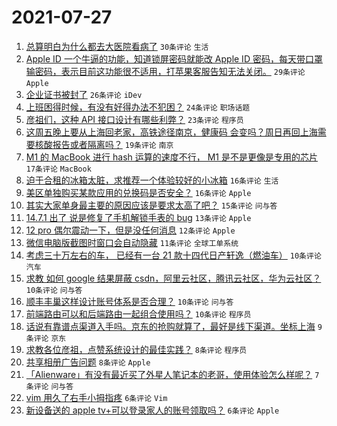 # 2021-07-27

1. [总算明白为什么都去大医院看病了](https://www.v2ex.com/t/791976) `30条评论` `生活`
1. [Apple ID 一个牛逼的功能，知道锁屏密码就能改 Apple ID 密码，每天带口罩输密码，表示目前这功能很不适用，打苹果客服告知无法关闭。](https://www.v2ex.com/t/792015) `29条评论` `Apple`
1. [企业证书被封了](https://www.v2ex.com/t/791985) `26条评论` `iDev`
1. [上班困得时候，有没有好得办法不犯困？](https://www.v2ex.com/t/791982) `24条评论` `职场话题`
1. [彦祖们，这种 API 接口设计有哪些利弊？](https://www.v2ex.com/t/791983) `23条评论` `程序员`
1. [这周五晚上要从上海回老家，高铁途径南京，健康码 会变吗？周日再回上海需要核酸报告或者隔离吗？](https://www.v2ex.com/t/791966) `19条评论` `南京`
1. [M1 的 MacBook 进行 hash 运算的速度不行， M1 是不是更像是专用的芯片](https://www.v2ex.com/t/791996) `17条评论` `MacBook`
1. [迫于合租的冰箱太脏，求推荐一个体验较好的小冰箱](https://www.v2ex.com/t/792002) `16条评论` `生活`
1. [美区单独购买某款应用的兑换码是否安全？](https://www.v2ex.com/t/791965) `16条评论` `Apple`
1. [其实大家单身最主要的原因应该是要求太高了吧？](https://www.v2ex.com/t/792008) `15条评论` `问与答`
1. [14.7.1 出了 说是修复了手机解锁手表的 bug](https://www.v2ex.com/t/791963) `13条评论` `Apple`
1. [12 pro 偶尔震动一下，但是没任何消息](https://www.v2ex.com/t/791986) `12条评论` `Apple`
1. [微信电脑版截图时窗口会自动隐藏](https://www.v2ex.com/t/791956) `11条评论` `全球工单系统`
1. [考虑三十万左右的车， 已经有一台 21 款十四代日产轩逸（燃油车）](https://www.v2ex.com/t/791997) `10条评论` `汽车`
1. [求教 如何 google 结果屏蔽 csdn，阿里云社区，腾讯云社区，华为云社区？](https://www.v2ex.com/t/791995) `10条评论` `问与答`
1. [顺丰丰巢这样设计账号体系是否合理？](https://www.v2ex.com/t/791971) `10条评论` `问与答`
1. [前端路由可以和后端路由一起组合使用吗？](https://www.v2ex.com/t/791960) `10条评论` `程序员`
1. [话说有靠谱点渠道入手吗。京东的抢购就算了，最好是线下渠道。坐标上海](https://www.v2ex.com/t/791993) `9条评论` `京东`
1. [求教各位彦祖，点赞系统设计的最佳实践？](https://www.v2ex.com/t/792004) `8条评论` `程序员`
1. [共享相册广告问题](https://www.v2ex.com/t/791984) `8条评论` `Apple`
1. [「Alienware」有没有最近买了外星人笔记本的老哥，使用体验怎么样呢？](https://www.v2ex.com/t/792012) `7条评论` `问与答`
1. [vim 用久了右手小拇指疼](https://www.v2ex.com/t/792022) `6条评论` `Vim`
1. [新设备送的 apple tv+可以登录家人的账号领取吗？](https://www.v2ex.com/t/791987) `6条评论` `Apple`
